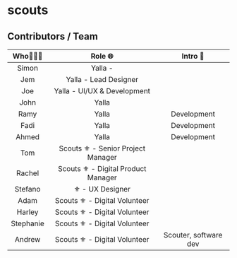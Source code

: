 # scouts



## Contributors / Team

| Who🧍‍♀️🧍       | Role 🌐     | Intro 💬 |
| :-------------: | :----------: | :-----------: |
| Simon | Yalla - | |
| Jem | Yalla - Lead Designer | |
| Joe | Yalla - UI/UX & Development | |
| John | Yalla | |
| Ramy | Yalla | Development
| Fadi | Yalla | Development
| Ahmed | Yalla | Development
| Tom | Scouts ⚜️ - Senior Project Manager | |
| Rachel | Scouts ⚜️ - Digital Product Manager | |
| Stefano | ⚜️ - UX Designer | |
| Adam | Scouts ⚜️ - Digital Volunteer | |
| Harley | Scouts ⚜️ - Digital Volunteer | | 
| Stephanie | Scouts ⚜️ - Digital Volunteer | |
| Andrew | Scouts ⚜️ - Digital Volunteer | Scouter, software dev   |
